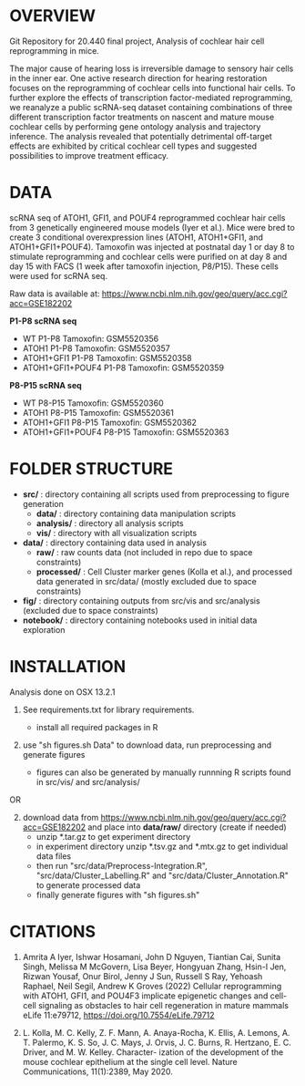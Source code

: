 # OVERVIEW

Git Repository for 20.440 final project, Analysis of cochlear hair cell reprogramming in mice. 

The major cause of hearing loss is irreversible damage to sensory hair cells in the inner ear. One active research direction for hearing restoration focuses on the reprogramming of cochlear cells into functional hair cells. To further explore the effects of transcription factor-mediated reprogramming, we reanalyze a public scRNA-seq dataset containing combinations of three different transcription factor treatments on nascent and mature mouse cochlear cells by performing gene ontology analysis and trajectory inference. The analysis revealed that potentially detrimental off-target effects are exhibited by critical cochlear cell types and suggested possibilities to improve treatment efficacy.
	
# DATA
scRNA seq of ATOH1, GFI1, and POUF4 reprogrammed cochlear hair cells from 3 genetically engineered mouse models (Iyer et al.).  Mice were bred to create 3 conditional overexpression lines (ATOH1, ATOH1+GFI1, and ATOH1+GFI1+POUF4). Tamoxofin was injected at postnatal day 1 or day 8 to stimulate reprogramming and cochlear cells were purified on at day 8 and day 15 with FACS (1 week after tamoxofin injection, P8/P15).  These cells were used for scRNA seq.

Raw data is available at: https://www.ncbi.nlm.nih.gov/geo/query/acc.cgi?acc=GSE182202

**P1-P8 scRNA seq**

- WT P1-P8 Tamoxofin: GSM5520356
- ATOH1 P1-P8 Tamoxofin: GSM5520357
- ATOH1+GFI1 P1-P8 Tamoxofin: GSM5520358
- ATOH1+GFI1+POUF4 P1-P8 Tamoxofin: GSM5520359


**P8-P15 scRNA seq**

- WT P8-P15 Tamoxofin: GSM5520360
- ATOH1 P8-P15 Tamoxofin: GSM5520361
- ATOH1+GFI1 P8-P15 Tamoxofin: GSM5520362
- ATOH1+GFI1+POUF4 P8-P15 Tamoxofin: GSM5520363


# FOLDER STRUCTURE
	
- **src/** : 	directory containing all scripts used from preprocessing to figure generation
	- **data/** :  directory containing data manipulation scripts
	- **analysis/** : directory all analysis scripts
	- **vis/** : directory with all visualization scripts
- **data/** : 	directory containing data used in analysis
    - **raw/** : raw counts data (not included in repo due to space constraints)
    - **processed/** : Cell Cluster marker genes (Kolla et al.), and processed data generated in src/data/ (mostly excluded due to space constraints)
- **fig/** : 	directory containing outputs from src/vis and src/analysis (excluded due to space constraints)
- **notebook/** : 	directory containing notebooks used in initial data exploration 

# INSTALLATION

Analysis done on OSX 13.2.1

1. See requirements.txt for library requirements. 
    - install all required packages in R

2. use "sh figures.sh Data" to download data, run preprocessing and generate figures
    - figures can also be generated by manually runnning R scripts found in src/vis/ and src/analysis/

OR 

2. download data from https://www.ncbi.nlm.nih.gov/geo/query/acc.cgi?acc=GSE182202 and place into **data/raw/** directory (create if needed)
    - unzip *.tar.gz to get experiment directory
    - in experiment directory unzip *.tsv.gz and *.mtx.gz to get individual data files
    - then run "src/data/Preprocess-Integration.R", "src/data/Cluster_Labelling.R" and "src/data/Cluster_Annotation.R" to generate processed data
    - finally generate figures with "sh figures.sh"


# CITATIONS

1. Amrita A Iyer, Ishwar Hosamani, John D Nguyen, Tiantian Cai, Sunita Singh, Melissa M McGovern, Lisa Beyer, Hongyuan Zhang, Hsin-I Jen, Rizwan Yousaf, Onur Birol, Jenny J Sun, Russell S Ray, Yehoash Raphael, Neil Segil, Andrew K Groves (2022) Cellular reprogramming with ATOH1, GFI1, and POU4F3 implicate epigenetic changes and cell-cell signaling as obstacles to hair cell regeneration in mature mammals eLife 11:e79712, https://doi.org/10.7554/eLife.79712

2. L. Kolla, M. C. Kelly, Z. F. Mann, A. Anaya-Rocha, K. Ellis, A. Lemons, A. T. Palermo, K. S. So, J. C. Mays, J. Orvis, J. C. Burns, R. Hertzano, E. C. Driver, and M. W. Kelley. Character- ization of the development of the mouse cochlear epithelium at the single cell level. Nature Communications, 11(1):2389, May 2020.
